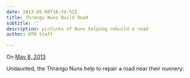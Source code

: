 ```yaml
---
date: 2013-05-08T16:34:52Z
title: Thrangu Nuns Build Road
subtitle: ''
description: pictures of Nuns helping rebuild a road
author: HTN Staff

---
```

On [May 8, 2013](https://noteap.com/helptibetannuns.org/2013/05/08/thrangu-nuns-build-road/)

Undaunted, the Thrangu Nuns help to repair a road near their nunnery: